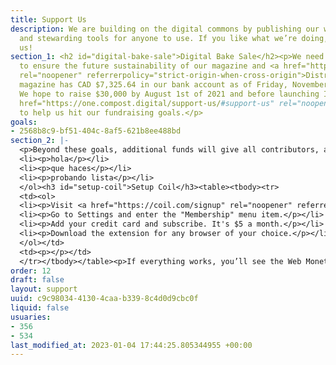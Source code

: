 ```yaml
---
title: Support Us
description: We are building on the digital commons by publishing our work freely
  and stewarding tools for anyone to use. If you like what we’re doing, consider supporting
  us!
section_1: <h2 id="digital-bake-sale">Digital Bake Sale</h2><p>We need your support
  to ensure the future sustainability of our magazine and <a href="https://distributed.press"
  rel="noopener" referrerpolicy="strict-origin-when-cross-origin">Distributed Press</a>.</p><p>Our
  magazine has CAD $7,325.64 in our bank account as of Friday, November 25, 2022.
  We hope to raise $30,000 by August 1st of 2021 and before launching Issue Two.</p><p><a
  href="https://one.compost.digital/support-us/#support-us" rel="noopener" referrerpolicy="strict-origin-when-cross-origin">Contribute</a>
  to help us hit our fundraising goals.</p>
goals:
- 2568b8c9-bf51-404c-8af5-621b8ee488bd
section_2: |-
  <p>Beyond these goals, additional funds will give all contributors, artists, and designers a $200 bonus and any remaining funds will be used in the development of future COMPOST issues.</p><h2 id="web-monetization">Web Monetization</h2><p>Readers shouldn’t have to wade through intrusive ads or paywalls to read this magazine. We don’t want your data nor do we want to restrict access to COMPOST. <a href="https://webmonetization.org/" rel="noopener" referrerpolicy="strict-origin-when-cross-origin">Web Monetization</a> is another way for supporters like you to send us micropayments (fractions of a cent) as you view this website.</p><h3 id="how-does-it-work">How does it work?</h3><p>Web Monetization is an emerging standard for web browsers. At the moment, you need to download a browser extension to make it work. We’ve found that getting a <a href="https://coil.com/signup" rel="noopener" referrerpolicy="strict-origin-when-cross-origin">Coil membership</a> is the easiest way to get started with Web Monetization. With a $5 monthly membership, you can also support hundreds of other Web Monetization websites like <a href="https://cinnamon.video" rel="noopener" referrerpolicy="strict-origin-when-cross-origin">Cinnamon</a>, <a href="https://www.ampled.com" rel="noopener" referrerpolicy="strict-origin-when-cross-origin">Ampled</a>, <a href="https://eraseallkittens.com" rel="noopener" referrerpolicy="strict-origin-when-cross-origin">Erase All Kittens</a>, and <a href="https://www.ladyspikemedia.com" rel="noopener" referrerpolicy="strict-origin-when-cross-origin">Ladyspike Media</a>.</p><p></p><ol>
  <li><p>hola</p></li>
  <li><p>que haces</p></li>
  <li><p>probando lista</p></li>
  </ol><h3 id="setup-coil">Setup Coil</h3><table><tbody><tr>
  <td><ol>
  <li><p>Visit <a href="https://coil.com/signup" rel="noopener" referrerpolicy="strict-origin-when-cross-origin">https://coil.com/signup</a> and signup.</p></li>
  <li><p>Go to Settings and enter the "Membership" menu item.</p></li>
  <li><p>Add your credit card and subscribe. It's $5 a month.</p></li>
  <li><p>Download the extension for any browser of your choice.</p></li>
  </ol></td>
  <td><p></p></td>
  </tr></tbody></table><p>If everything works, you’ll see the Web Monetization mushroom animating with a dollar sign at the top right corner of the screen.</p>
order: 12
draft: false
layout: support
uuid: c9c98034-4130-4caa-b339-8c4d0d9cbc0f
liquid: false
usuaries:
- 356
- 534
last_modified_at: 2023-01-04 17:44:25.805344955 +00:00
---
```


